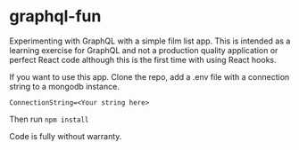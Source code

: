 # graphql-fun

Experimenting with GraphQL with a simple film list app. This is intended as a learning exercise for GraphQL and not a production quality application or perfect React code although this is the first time with using React hooks.

If you want to use this app. Clone the repo, add a .env file with a connection string to a mongodb instance.

    ConnectionString=<Your string here>
    
Then run `npm install`

Code is fully without warranty.

